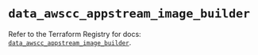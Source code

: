 # `data_awscc_appstream_image_builder`

Refer to the Terraform Registry for docs: [`data_awscc_appstream_image_builder`](https://registry.terraform.io/providers/hashicorp/awscc/0.70.0/docs/data-sources/appstream_image_builder).
